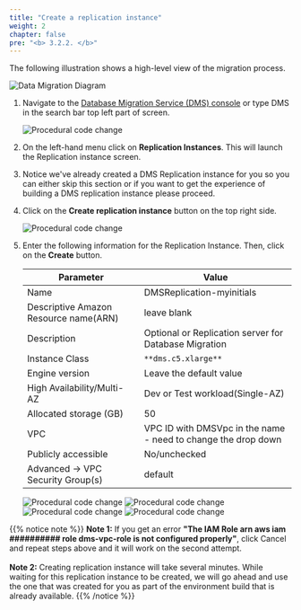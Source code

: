 ```yaml
---
title: "Create a replication instance"
weight: 2
chapter: false
pre: "<b> 3.2.2. </b>"
---
```


The following illustration shows a high-level view of the migration process.

![Data Migration Diagram](/images/3/2/2/0001.png?width=50pc)

1. Navigate to the [Database Migration Service (DMS) console](https://console.aws.amazon.com/dms/v2/) or type DMS in the search bar top left part of screen.

    ![Procedural code change](/images/3/2/2/0002.png?width=90pc)

1. On the left-hand menu click on **Replication Instances**. This will launch the Replication instance screen.

1. Notice we've already created a DMS Replication instance for you so you can either skip this section or if you want to get the experience of building a DMS replication instance please proceed.

1. Click on the **Create replication instance** button on the top right side.

    ![Procedural code change](/images/3/2/2/0003.png?width=90pc)

1. Enter the following information for the Replication Instance. Then, click on the **Create** button.

    |  Parameter	 |  Value  |
    |----------------|---------------------|
    |  Name	 |  DMSReplication-myinitials  |
    |  Descriptive Amazon Resource name(ARN)	 |  leave blank  |
    |  Description	 |  Optional or Replication server for Database Migration  |
    |  Instance Class	 |  `**dms.c5.xlarge**`  |
    |  Engine version	 |  Leave the default value  |
    |  High Availability/Multi-AZ	 |  Dev or Test workload(Single-AZ)  |
    |  Allocated storage (GB)	 |  50  |
    |  VPC	 |  VPC ID with DMSVpc in the name - need to change the drop down  |
    |  Publicly accessible	 |  No/unchecked  |
    |  Advanced -> VPC Security Group(s)	 |  default  |

    ![Procedural code change](/images/3/2/2/0004.png?width=90pc)
    ![Procedural code change](/images/3/2/2/0005.png?width=90pc)
    ![Procedural code change](/images/3/2/2/0006.png?width=90pc)
    ![Procedural code change](/images/3/2/2/0007.png?width=90pc)

{{% notice note %}}
**Note 1:** If you get an error **"The IAM Role arn aws iam ########## role dms-vpc-role is not configured properly"**, click Cancel and repeat steps above and it will work on the second attempt.
\
\
**Note 2:** Creating replication instance will take several minutes. While waiting for this replication instance to be created, we will go ahead and use the one that was created for you as part of the environment build that is already available.
{{% /notice %}}